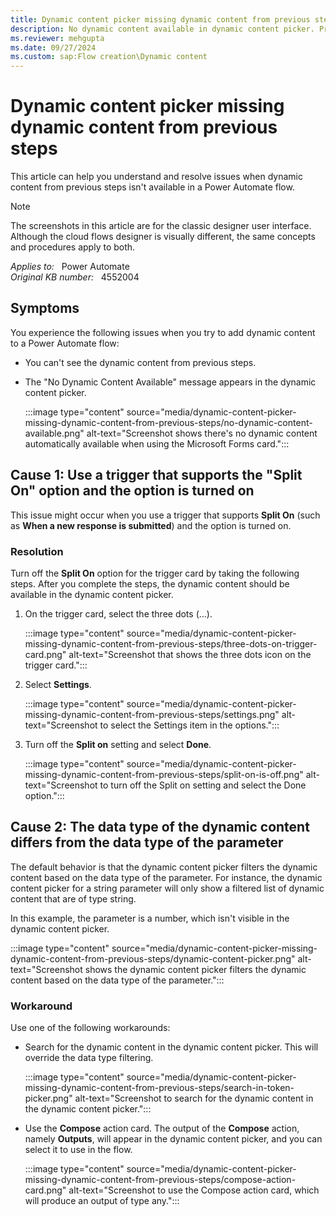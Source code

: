 ```yaml
---
title: Dynamic content picker missing dynamic content from previous steps
description: No dynamic content available in dynamic content picker. Provides a resolution.
ms.reviewer: mehgupta
ms.date: 09/27/2024
ms.custom: sap:Flow creation\Dynamic content
---
```

# Dynamic content picker missing dynamic content from previous steps

This article can help you understand and resolve issues when dynamic content from previous steps isn't available in a Power Automate flow.

> [!NOTE]
> The screenshots in this article are for the classic designer user interface. Although the cloud flows designer is visually different, the same concepts and procedures apply to both.

_Applies to:_ &nbsp; Power Automate  
_Original KB number:_ &nbsp; 4552004

## Symptoms

You experience the following issues when you try to add dynamic content to a Power Automate flow:

- You can't see the dynamic content from previous steps.
- The "No Dynamic Content Available" message appears in the dynamic content picker.

  :::image type="content" source="media/dynamic-content-picker-missing-dynamic-content-from-previous-steps/no-dynamic-content-available.png" alt-text="Screenshot shows there's no dynamic content automatically available when using the Microsoft Forms card.":::

## Cause 1: Use a trigger that supports the "Split On" option and the option is turned on

This issue might occur when you use a trigger that supports **Split On** (such as **When a new response is submitted**) and the option is turned on.

### Resolution

Turn off the **Split On** option for the trigger card by taking the following steps. After you complete the steps, the dynamic content should be available in the dynamic content picker.

1. On the trigger card, select the three dots (...).

    :::image type="content" source="media/dynamic-content-picker-missing-dynamic-content-from-previous-steps/three-dots-on-trigger-card.png" alt-text="Screenshot that shows the three dots icon on the trigger card.":::

2. Select **Settings**.

    :::image type="content" source="media/dynamic-content-picker-missing-dynamic-content-from-previous-steps/settings.png" alt-text="Screenshot to select the Settings item in the options.":::

3. Turn off the **Split on** setting and select **Done**.

    :::image type="content" source="media/dynamic-content-picker-missing-dynamic-content-from-previous-steps/split-on-is-off.png" alt-text="Screenshot to turn off the Split on setting and select the Done option.":::

## Cause 2: The data type of the dynamic content differs from the data type of the parameter

The default behavior is that the dynamic content picker filters the dynamic content based on the data type of the parameter. For instance, the dynamic content picker for a string parameter will only show a filtered list of dynamic content that are of type string.

In this example, the parameter is a number, which isn't visible in the dynamic content picker.

:::image type="content" source="media/dynamic-content-picker-missing-dynamic-content-from-previous-steps/dynamic-content-picker.png" alt-text="Screenshot shows the dynamic content picker filters the dynamic content based on the data type of the parameter.":::

### Workaround

Use one of the following workarounds:

- Search for the dynamic content in the dynamic content picker. This will override the data type filtering.

    :::image type="content" source="media/dynamic-content-picker-missing-dynamic-content-from-previous-steps/search-in-token-picker.png" alt-text="Screenshot to search for the dynamic content in the dynamic content picker.":::

- Use the **Compose** action card. The output of the **Compose** action, namely **Outputs**, will appear in the dynamic content picker, and you can select it to use in the flow.

    :::image type="content" source="media/dynamic-content-picker-missing-dynamic-content-from-previous-steps/compose-action-card.png" alt-text="Screenshot to use the Compose action card, which will produce an output of type any.":::

